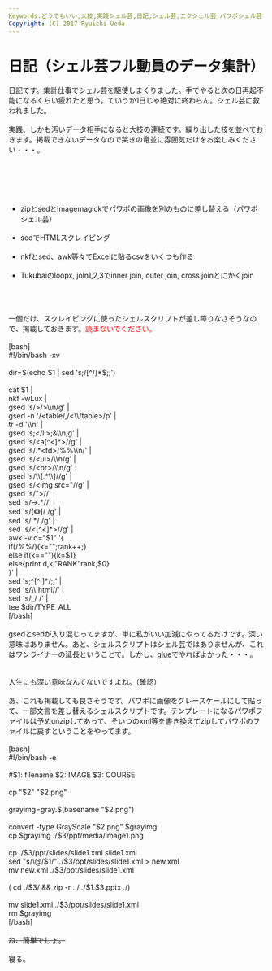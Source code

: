 ```yaml
---
Keywords:どうでもいい,大技,実践シェル芸,日記,シェル芸,エクシェル芸,パワポシェル芸
Copyright: (C) 2017 Ryuichi Ueda
---
```


# 日記（シェル芸フル動員のデータ集計）
日記です。集計仕事でシェル芸を駆使しまくりました。手でやると次の日再起不能になるくらい疲れたと思う。ていうか1日じゃ絶対に終わらん。シェル芸に救われました。<br />
<br />
実践、しかも汚いデータ相手になると大技の連続です。繰り出した技を並べておきます。掲載できないデータなので哭きの竜並に雰囲気だけをお楽しみください・・・。<br />
<br />
<!--more--><br />
<br />
<ul><br />
 <li>zipとsedとimagemagickでパワポの画像を別のものに差し替える（パワポシェル芸）</li><br />
 <li>sedでHTMLスクレイピング</li><br />
 <li>nkfとsed、awk等々でExcelに貼るcsvをいくつも作る</li><br />
 <li>Tukubaiのloopx, join1,2,3でinner join, outer join, cross joinとにかくjoin</li><br />
</ul><br />
<br />
一個だけ、スクレイピングに使ったシェルスクリプトが差し障りなさそうなので、掲載しておきます。<span style="color:red">読まないでください。</span><br />
<br />
[bash]<br />
#!/bin/bash -xv<br />
<br />
dir=$(echo $1 | sed 's;/[^/]*$;;')<br />
<br />
cat $1 |<br />
nkf -wLux |<br />
gsed 's/&gt;/&gt;\\n/g' |<br />
gsed -n '/&lt;table/,/&lt;\\/table&gt;/p' |<br />
tr -d '\\n' |<br />
gsed 's;&lt;/li&gt;;&amp;\\n;g' |<br />
gsed 's/&lt;a[^&lt;]*&gt;//g' |<br />
gsed 's/.*&lt;td&gt;/%%\\n/' |<br />
gsed 's/&lt;ul&gt;/\\n/g' |<br />
gsed 's/&lt;br&gt;/\\n/g' |<br />
gsed 's/\\[.*\\]//g' |<br />
gsed 's/&lt;img src=&quot;//g' |<br />
gsed 's/&quot;&gt;//' |<br />
sed 's/→.*//' |<br />
sed 's/[《》]/ /g' |<br />
sed 's/ */ /g' |<br />
sed 's/&lt;[^&lt;]*&gt;//g' |<br />
awk -v d=&quot;$1&quot; '{<br />
 if(/%%/){k=&quot;&quot;;rank++;}<br />
 else if(k==&quot;&quot;){k=$1}<br />
 else{print d,k,&quot;RANK&quot;rank,$0}<br />
}' |<br />
sed 's;^[^ ]*/;;' |<br />
sed 's/\\.html//' |<br />
sed 's/_/ /' |<br />
tee $dir/TYPE_ALL<br />
[/bash]<br />
<br />
gsedとsedが入り混じってますが、単に私がいい加減にやってるだけです。深い意味はありません。あと、シェルスクリプトはシェル芸ではありませんが、これはワンライナーの延長ということで。しかし、<a href="http://blog.ueda.asia/?cat=457">glue</a>でやればよかった・・・。<br />
<br />
<br />
人生にも深い意味なんてないですよね。（確認）<br />
<br />
あ、これも掲載しても良さそうです。パワポに画像をグレースケールにして貼って、一部文言を差し替えるシェルスクリプトです。テンプレートになるパワポファイルは予めunzipしてあって、そいつのxml等を書き換えてzipしてパワポのファイルに戻すということをやってます。<br />
<br />
[bash]<br />
#!/bin/bash -e<br />
<br />
#$1: filename $2: IMAGE $3: COURSE<br />
<br />
cp &quot;$2&quot; &quot;$2.png&quot;<br />
<br />
grayimg=gray.$(basename &quot;$2.png&quot;)<br />
<br />
convert -type GrayScale &quot;$2.png&quot; $grayimg<br />
cp $grayimg ./$3/ppt/media/image1.png<br />
<br />
cp ./$3/ppt/slides/slide1.xml slide1.xml<br />
sed &quot;s/\@/$1/&quot; ./$3/ppt/slides/slide1.xml &gt; new.xml<br />
mv new.xml ./$3/ppt/slides/slide1.xml<br />
<br />
( cd ./$3/ &amp;&amp; zip -r ../../$1.$3.pptx ./)<br />
<br />
mv slide1.xml ./$3/ppt/slides/slide1.xml<br />
rm $grayimg<br />
[/bash]<br />
<br />
<del>ね、簡単でしょ。</del><br />
<br />
寝る。
